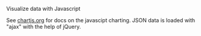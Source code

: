 Visualize data with Javascript

See [chartjs.org](https://www.chartjs.org/) for docs on the javascipt charting.
JSON data is loaded with "ajax" with the help of jQuery.